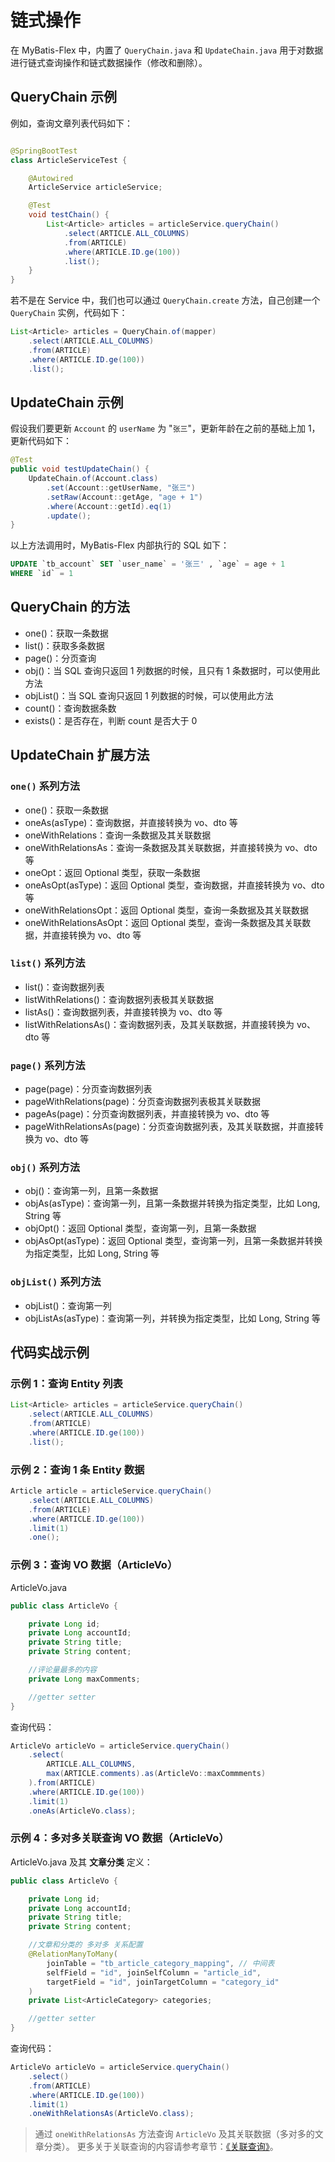 # 链式操作

在 MyBatis-Flex 中，内置了 `QueryChain.java` 和  `UpdateChain.java` 用于对数据进行链式查询操作和链式数据操作（修改和删除）。


## QueryChain 示例

例如，查询文章列表代码如下：

```java

@SpringBootTest
class ArticleServiceTest {

    @Autowired
    ArticleService articleService;

    @Test
    void testChain() {
        List<Article> articles = articleService.queryChain()
            .select(ARTICLE.ALL_COLUMNS)
            .from(ARTICLE)
            .where(ARTICLE.ID.ge(100))
            .list();
    }
}
```

若不是在 Service 中，我们也可以通过 `QueryChain.create` 方法，自己创建一个 `QueryChain` 实例，代码如下：

```java
List<Article> articles = QueryChain.of(mapper)
    .select(ARTICLE.ALL_COLUMNS)
    .from(ARTICLE)
    .where(ARTICLE.ID.ge(100))
    .list();
```

## UpdateChain 示例

假设我们要更新 `Account` 的 `userName` 为 "`张三`"，更新年龄在之前的基础上加 1，更新代码如下：
```java
@Test
public void testUpdateChain() {
    UpdateChain.of(Account.class)
        .set(Account::getUserName, "张三")
        .setRaw(Account::getAge, "age + 1")
        .where(Account::getId).eq(1)
        .update();
}
```
以上方法调用时，MyBatis-Flex 内部执行的 SQL 如下：

```sql
UPDATE `tb_account` SET `user_name` = '张三' , `age` = age + 1
WHERE `id` = 1
```


## QueryChain 的方法

- one()：获取一条数据
- list()：获取多条数据
- page()：分页查询
- obj()：当 SQL 查询只返回 1 列数据的时候，且只有 1 条数据时，可以使用此方法
- objList()：当 SQL 查询只返回 1 列数据的时候，可以使用此方法
- count()：查询数据条数
- exists()：是否存在，判断 count 是否大于 0

## UpdateChain 扩展方法

### `one()` 系列方法

- one()：获取一条数据
- oneAs(asType)：查询数据，并直接转换为 vo、dto 等
- oneWithRelations：查询一条数据及其关联数据
- oneWithRelationsAs：查询一条数据及其关联数据，并直接转换为 vo、dto 等
- oneOpt：返回 Optional 类型，获取一条数据
- oneAsOpt(asType)：返回 Optional 类型，查询数据，并直接转换为 vo、dto 等
- oneWithRelationsOpt：返回 Optional 类型，查询一条数据及其关联数据
- oneWithRelationsAsOpt：返回 Optional 类型，查询一条数据及其关联数据，并直接转换为 vo、dto 等

### `list()` 系列方法

- list()：查询数据列表
- listWithRelations()：查询数据列表极其关联数据
- listAs()：查询数据列表，并直接转换为 vo、dto 等
- listWithRelationsAs()：查询数据列表，及其关联数据，并直接转换为 vo、dto 等

### `page()` 系列方法

- page(page)：分页查询数据列表
- pageWithRelations(page)：分页查询数据列表极其关联数据
- pageAs(page)：分页查询数据列表，并直接转换为 vo、dto 等
- pageWithRelationsAs(page)：分页查询数据列表，及其关联数据，并直接转换为 vo、dto 等

### `obj()` 系列方法

- obj()：查询第一列，且第一条数据
- objAs(asType)：查询第一列，且第一条数据并转换为指定类型，比如 Long, String 等
- objOpt()：返回 Optional 类型，查询第一列，且第一条数据
- objAsOpt(asType)：返回 Optional 类型，查询第一列，且第一条数据并转换为指定类型，比如 Long, String 等

### `objList()` 系列方法

- objList()：查询第一列
- objListAs(asType)：查询第一列，并转换为指定类型，比如 Long, String 等

## 代码实战示例

### 示例 1：查询 Entity 列表

```java
List<Article> articles = articleService.queryChain()
    .select(ARTICLE.ALL_COLUMNS)
    .from(ARTICLE)
    .where(ARTICLE.ID.ge(100))
    .list();
```

### 示例 2：查询 1 条 Entity 数据

```java
Article article = articleService.queryChain()
    .select(ARTICLE.ALL_COLUMNS)
    .from(ARTICLE)
    .where(ARTICLE.ID.ge(100))
    .limit(1)
    .one();
```

### 示例 3：查询 VO 数据（ArticleVo）

ArticleVo.java
```java
public class ArticleVo {

    private Long id;
    private Long accountId;
    private String title;
    private String content;

    //评论量最多的内容
    private Long maxComments;

    //getter setter
}
```

查询代码：

```java
ArticleVo articleVo = articleService.queryChain()
    .select(
        ARTICLE.ALL_COLUMNS,
        max(ARTICLE.comments).as(ArticleVo::maxCommments)
    ).from(ARTICLE)
    .where(ARTICLE.ID.ge(100))
    .limit(1)
    .oneAs(ArticleVo.class);
```
### 示例 4：多对多关联查询 VO 数据（ArticleVo）

ArticleVo.java 及其 **文章分类** 定义：

```java
public class ArticleVo {

    private Long id;
    private Long accountId;
    private String title;
    private String content;

    //文章和分类的 多对多 关系配置
    @RelationManyToMany(
        joinTable = "tb_article_category_mapping", // 中间表
        selfField = "id", joinSelfColumn = "article_id",
        targetField = "id", joinTargetColumn = "category_id"
    )
    private List<ArticleCategory> categories;

    //getter setter
}
```

查询代码：

```java
ArticleVo articleVo = articleService.queryChain()
    .select()
    .from(ARTICLE)
    .where(ARTICLE.ID.ge(100))
    .limit(1)
    .oneWithRelationsAs(ArticleVo.class);
```

> 通过 `oneWithRelationsAs` 方法查询 `ArticleVo` 及其关联数据（多对多的文章分类）。
> 更多关于关联查询的内容请参考章节：[《关联查询》](/zh/base/relations-query.html)。

